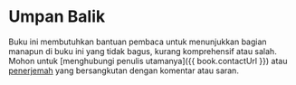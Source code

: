 # Umpan Balik

Buku ini membutuhkan bantuan pembaca untuk menunjukkan bagian manapun di buku ini yang tidak bagus, kurang komprehensif atau salah. Mohon untuk [menghubungi penulis utamanya]({{ book.contactUrl }}) atau  [penerjemah](./translations.md#translations) yang bersangkutan dengan komentar atau saran.
